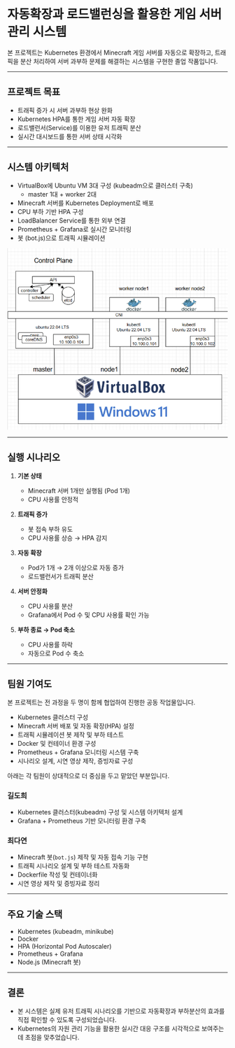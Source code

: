 # 자동확장과 로드밸런싱을 활용한 게임 서버 관리 시스템

본 프로젝트는 Kubernetes 환경에서 Minecraft 게임 서버를 자동으로 확장하고, 트래픽을 분산 처리하여 서버 과부하 문제를 해결하는 시스템을 구현한 졸업 작품입니다.

---

## 프로젝트 목표

- 트래픽 증가 시 서버 과부하 현상 완화
- Kubernetes HPA를 통한 게임 서버 자동 확장
- 로드밸런서(Service)를 이용한 유저 트래픽 분산
- 실시간 대시보드를 통한 서버 상태 시각화

---

## 시스템 아키텍처

- VirtualBox에 Ubuntu VM 3대 구성 (kubeadm으로 클러스터 구축)
  - master 1대 + worker 2대
- Minecraft 서버를 Kubernetes Deployment로 배포
- CPU 부하 기반 HPA 구성
- LoadBalancer Service를 통한 외부 연결
- Prometheus + Grafana로 실시간 모니터링
- 봇 (bot.js)으로 트래픽 시뮬레이션

![아키텍처 다이어그램](./infrastructure/cluster-structure.png)

---


## 실행 시나리오

1. **기본 상태**  
   - Minecraft 서버 1개만 실행됨 (Pod 1개)  
   - CPU 사용률 안정적

2. **트래픽 증가**  
   - 봇 접속 부하 유도  
   - CPU 사용률 상승 → HPA 감지

3. **자동 확장**  
   - Pod가 1개 → 2개 이상으로 자동 증가  
   - 로드밸런서가 트래픽 분산

4. **서버 안정화**  
   - CPU 사용률 분산  
   - Grafana에서 Pod 수 및 CPU 사용률 확인 가능
     
5. **부하 종료 → Pod 축소**  
   - CPU 사용률 하락  
   - 자동으로 Pod 수 축소


---


## 팀원 기여도



본 프로젝트는 전 과정을 두 명이 함께 협업하여 진행한 공동 작업물입니다. 


- Kubernetes 클러스터 구성
- Minecraft 서버 배포 및 자동 확장(HPA) 설정
- 트래픽 시뮬레이션 봇 제작 및 부하 테스트
- Docker 및 컨테이너 환경 구성
- Prometheus + Grafana 모니터링 시스템 구축
- 시나리오 설계, 시연 영상 제작, 증빙자료 구성



아래는 각 팀원이 상대적으로 더 중심을 두고 맡았던 부분입니다.



### 길도희
- Kubernetes 클러스터(kubeadm) 구성 및 시스템 아키텍처 설계
- Grafana + Prometheus 기반 모니터링 환경 구축
  

### 최다연
- Minecraft 봇(`bot.js`) 제작 및 자동 접속 기능 구현
- 트래픽 시나리오 설계 및 부하 테스트 자동화
- Dockerfile 작성 및 컨테이너화
- 시연 영상 제작 및 증빙자료 정리
  
---

## 주요 기술 스택

- Kubernetes (kubeadm, minikube)
- Docker
- HPA (Horizontal Pod Autoscaler)
- Prometheus + Grafana
- Node.js (Minecraft 봇)


---

## 결론

- 본 시스템은 실제 유저 트래픽 시나리오를 기반으로 자동확장과 부하분산의 효과를 직접 확인할 수 있도록 구성되었습니다.
- Kubernetes의 자원 관리 기능을 활용한 실시간 대응 구조를 시각적으로 보여주는 데 초점을 맞추었습니다.



